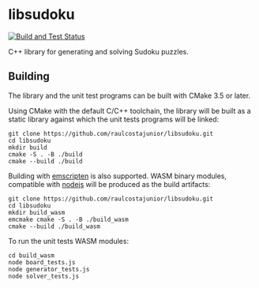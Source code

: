 
# libsudoku

[![Build and Test Status](https://github.com/raulcostajunior/libsudoku/actions/workflows/cmake.yml/badge.svg)](https://github.com/raulcostajunior/libsudoku/actions/workflows/cmake.yml)

C++ library for generating and solving Sudoku puzzles.

## Building

The library and the unit test programs can be built with CMake 3.5 or later.

Using CMake with the default C/C++ toolchain, the library will be built as a static library against which the unit tests programs will be linked: 

```
git clone https://github.com/raulcostajunior/libsudoku.git
cd libsudoku
mkdir build
cmake -S . -B ./build  
cmake --build ./build
```

Building with [emscripten](https://emscripten.org) is also supported. WASM binary modules, compatible with [nodejs](https://nodejs.org) will be produced as the build artifacts:

```
git clone https://github.com/raulcostajunior/libsudoku.git
cd libsudoku
mkdir build_wasm
emcmake cmake -S . -B ./build_wasm
cmake --build ./build_wasm  
```

To run the unit tests WASM modules:

```
cd build_wasm
node board_tests.js
node generator_tests.js
node solver_tests.js
```



